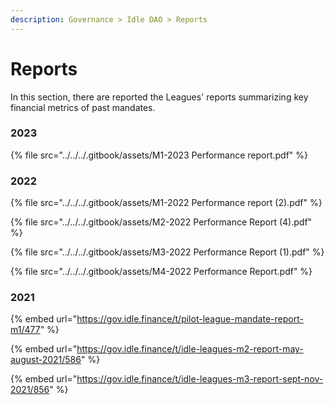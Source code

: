 ```yaml
---
description: Governance > Idle DAO > Reports
---
```


# Reports

In this section, there are reported the Leagues' reports summarizing key financial metrics of past mandates.

### 2023

{% file src="../../../.gitbook/assets/M1-2023 Performance report.pdf" %}

### 2022

{% file src="../../../.gitbook/assets/M1-2022 Performance report (2).pdf" %}

{% file src="../../../.gitbook/assets/M2-2022 Performance Report (4).pdf" %}

{% file src="../../../.gitbook/assets/M3-2022 Performance Report (1).pdf" %}

{% file src="../../../.gitbook/assets/M4-2022 Performance Report.pdf" %}

### 2021

{% embed url="https://gov.idle.finance/t/pilot-league-mandate-report-m1/477" %}

{% embed url="https://gov.idle.finance/t/idle-leagues-m2-report-may-august-2021/586" %}

{% embed url="https://gov.idle.finance/t/idle-leagues-m3-report-sept-nov-2021/856" %}
